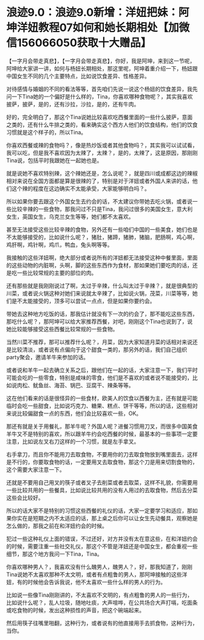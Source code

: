 # 浪迹9.0：浪迹9.0新增：洋妞把妹：阿坤洋妞教程07如何和她长期相处【加微信156066050获取十大赠品】

【一字月会带走真悲】，【一字月会带走真悲】，你好，我是阿坤，来到这一节呢，阿坤给大家讲一讲，如何与杨妞长期相处，那这里呢，阿坤着重介绍一下，杨妞跟中国女生不同的几个主要特点，比如说饮食差异、性格差异。

对待感情与婚姻的不同的看法等等，首先咱们先说一说这个杨妞的饮食差异，我先问一下Tina她的一个偏好是什么样的，Tina，你喜欢哪种食物呢？，其实我喜欢披萨，披萨，是的，还有沙拉，沙拉，是的，还有牛肉。

好的，完全明白了，那这个Tina说她比较喜欢吃西餐里面的一些什么披萨，意面之类的，还有什么牛排之类的，看来确实这个西方人他们的饮食结构，他们的饮食习惯就是这个样子的，所以Tina。

你喜欢西餐或辣的食物吗？，像是热炒饭或者其他食物吗？，其实我可以试试看，我可以吃，但是我不喜欢因为太辣了，太辣？，是的，太辣了，这是原因，那刚刚Tina说，包括平时我跟她在一起她也是。

就是说她不喜欢特别辣，这个辣她还是，怎么说呢？，就是四川或成都这边的辣椒相对来说在全国方面都是算是很辣的了，特别是对于洋妞或者外国人来讲的话，他们这个辣的程度在这边确实不太能承受，大家能够明白吗？。

所以如果你要去跟这个外国女生去约会的话，不太建议你带她去吃火锅，或者说一些比较辛辣的一些食物，那我问过不只是Tina，我问过很多的美国女生，意大利女生，英国女生，乌克兰女生等等，她们都不太喜欢。

甚至无法接受这些比较辛辣的食物，另外还有一些咱们中国的一些美食，她们也是不太能够接受的，比如说什么呢？，猪肚，猪蹄，猪肺，猪脑，肥肠啊，鸡心啊，鸡肝啊，鸡针啊，鸡爪，鸭血，兔头啊等等。

我接触的这些洋妞啊，绝大部分或者说所有的洋妞都无法接受这种中餐里面，里面的这些动物的内脏啊，头啊，脚的这些东西作为食材，那如果她们要吃肉的话，还是吃一些比较常规的主要的部位的肉。

还有那些就是我刚刚说过了啊，太过于辛辣，什么叫太过于辛辣？，就是很典型的川菜，或者说火锅这种对她们来说就太辛辣了，比如说火锅，茂菜，川菜等等，她们是不太能接受的，顶多可以尝试一点点，但是如果你要约会。

带她去这种地方吃饭的话，那我估计就没有下一次的约会了，那不能吃这些东西，那吃什么呢？，那阿坤可以给大家推荐西餐，对吧，刚刚这个Tina也说到了，说她比较能够接受这些西餐比较常规的一些食物。

当然川菜不推荐，那可以推荐什么呢？，月菜，因为大家知道月菜的话相对来说还是比较清淡，或者说有点偏向于这个甜食一类的，那另外的话，我们自己组织party聚会，邀请羊牛来参加的话。

或者说和羊牛一起去确立关系之后，跟他们在一起的话，大家注意一下，我们平时可能会吃的一些零食，特别是咸味的零食，他们是不喜欢的或者说不能接受的，比如说肉松、鱿鱼丝、海苔、锅巴、豆腐干、辣条等等。

这在他们看来的话是很怪异的一些食材，欧美人的饮食以西餐为主，还有就是可能临时会吃一些甜食，比如说巧克力、糖果、糕点、饼干等等，所以的话，这些相对来说比较偏甜食一点的东西，他们会比较喜欢一些，OK。

那还有就是关于用餐礼，那羊牛呢？外国人呢？进餐习惯用刀叉，而很多中国美食羊牛又不是特别的喜欢，所以跟羊牛约会吃西餐的时候，最基本的一些事项一定要注意，比如说左叉右刀这样的一个习惯，就是左手拿叉。

右手拿刀，而且你不能用刀去取食物，不要用你的刀去取食物放到嘴里面去，这样是不行的，你要取食物的话，一定要用叉去取食物，那这个刀是用来切割食物的，这个需要大家注意一下。

还就是不要用自己用叉的筷子或者叉子去削菜或者去取菜，这样不礼貌，你需要用一些比较共用的一些餐具，比如说比较共用的没有人用过的去取食物，然后去分菜这些会比较好。

所以的话大家不是特别的习惯这些西餐的礼仪的话，大家一定要学习和适应，那如果你实在是短期之内不太适应的话，那上桌之后你可以让女生先动餐具，观察她是怎么做的，那我之前在和洋妞约会的时候。

犯过一些这种礼仪上面的错误，不过还好，对方并没有太在意这些，在和洋妞约会的时候，需要注重一些社交礼仪，那这个不管是洋妞还是中国女生，都会重视一些细节，那这个地方我问一下Tina，Tina。

你喜欢哪种男人？，我喜欢没有什么醜男人，醜男人？，好，那我知道了，刚刚Tina说她不太喜欢那种不太文明，或者有点粗鲁的男人，那阿坤接触的这些洋妞，有的时候他会告诉我说，他不太喜欢一些什么样的男人的行为。

比如说一些像Tina刚刚讲的，不太喜欢不文明的，有点粗鲁的男人的一些行为，比如说什么呢？，乱人垃圾，随地吐痰，大声喧哗，在公共场合大声打嗝，吃面条或吃食物的时候，发出这种损性的声音，把这个碗端起来。

然后用筷子往嘴里啪翻，这种行为，或者说有的他直接用手去抓食物，这种行为，当你。